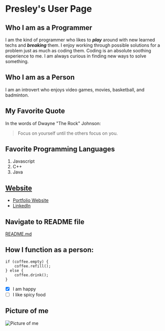 # Presley's User Page
## Who I am as a Programmer
I am the kind of programmer who likes to ***play*** around with new learned techs and
***breaking*** them. I enjoy working through possible solutions for a problem just as
much as coding them. Coding is an absolute soothing experience to me. I am always
curious in finding new ways to solve something.
## Who I am as a Person
I am an introvert who enjoys video games, movies, basketball, and badminton.
## My Favorite Quote
In the words of Dwayne "The Rock" Johnson:
>Focus on yourself until the others focus on you.
## Favorite Programming Languages
1. Javascript
2. C++
3. Java
## [Website](https://presleyc-cheng.web.app/)
- [Portfolio Website](https://presleyc-cheng.web.app/)
- [LinkedIn](https://www.linkedin.com/in/presley-cheng/)
## Navigate to README file
[README.md](README.md)
## How I function as a person:
```
if (coffee.empty) {
    coffee.refill();
} else {
    coffee.drink();
}
```
- [x] I am happy
- [ ] I like spicy food
## Picture of me
![Picture of me](https://presleyc-cheng.web.app/assets/me-bg2.png)


